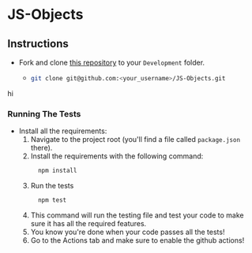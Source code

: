 # JS-Objects

## Instructions

- Fork and clone [this repository](https://github.com/JoinCODED/JS-Objects) to your `Development` folder.
  - ```bash
    git clone git@github.com:<your_username>/JS-Objects.git
    ```
hi
### Running The Tests

- Install all the requirements:
  1.  Navigate to the project root (you'll find a file called `package.json` there).
  2.  Install the requirements with the following command:
      ```bash
        npm install
      ```
  3.  Run the tests
      ```bash
        npm test
      ```
  4.  This command will run the testing file and test your code to make sure it has all the required features.
  5.  You know you're done when your code passes all the tests!
  6.  Go to the Actions tab and make sure to enable the github actions!
